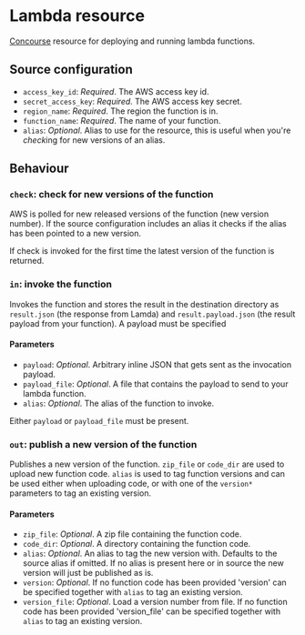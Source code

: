# Lambda resource

[Concourse](https://concourse.ci/) resource for deploying and running lambda functions.

## Source configuration

* `access_key_id`: *Required*. The AWS access key id.
* `secret_access_key`: *Required*. The AWS access key secret.
* `region_name`: *Required*. The region the function is in.
* `function_name`: *Required*. The name of your function.
* `alias`: *Optional*. Alias to use for the resource, this is useful when you're *check*ing for new versions of an alias.

## Behaviour

### `check`: check for new versions of the function

AWS is polled for new released versions of the function (new version number). If the source configuration includes an alias it checks if the alias has been pointed to a new version.

If check is invoked for the first time the latest version of the function is returned.

### `in`: invoke the function

Invokes the function and stores the result in the destination directory as `result.json` (the response from Lamda) and `result.payload.json` (the result payload from your function). A payload must be specified 

#### Parameters

* `payload`: *Optional*. Arbitrary inline JSON that gets sent as the invocation payload.
* `payload_file`: *Optional*. A file that contains the payload to send to your lambda function.
* `alias`: *Optional*. The alias of the function to invoke.

Either `payload` or `payload_file` must be present.

### `out`: publish a new version of the function

Publishes a new version of the function. `zip_file` or `code_dir` are used to upload new function code. `alias` is used to tag function versions and can be used either when uploading code, or with one of the `version*` parameters to tag an existing version.

#### Parameters

* `zip_file`: *Optional*. A zip file containing the function code.
* `code_dir`: *Optional*. A directory containing the function code.
* `alias`: *Optional*. An alias to tag the new version with. Defaults to the source alias if omitted. If no alias is present here or in source the new version will just be published as is.
* `version`: *Optional*. If no function code has been provided 'version' can be specified together with `alias` to tag an existing version.
* `version_file`: *Optional*. Load a version number from file. If no function code has been provided 'version_file' can be specified together with `alias` to tag an existing version.
